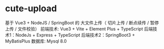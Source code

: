 # cute-upload
基于 Vue3 + NodeJS / SpringBoot 的 大文件上传（ 切片上传 / 断点续传 / 暂停上传 / 文件校验） 前端技术: Vue3 + Vite + Element Plus + TypeScript 后端技术1：NodeJs + Express + TypeScript 后端技术2：SpringBoot3 + MyBatisPlus 数据库: Mysql 8.0

